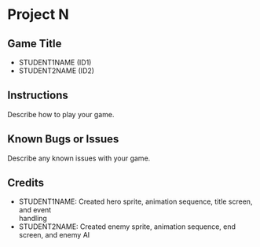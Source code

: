 #	Project	N
##	Game	Title
*	STUDENT1NAME	(ID1)
*	STUDENT2NAME	(ID2)
##	Instructions
Describe	how	to	play	your	game.
##	Known	Bugs	or	Issues
Describe	any	known	issues	with	your	game.
##	Credits
*	STUDENT1NAME:	Created	hero	sprite,	animation	sequence,	title	screen,	and	event	
handling
*	STUDENT2NAME:	Created	enemy	sprite,	animation	sequence,	end	screen,	and	
enemy	AI
